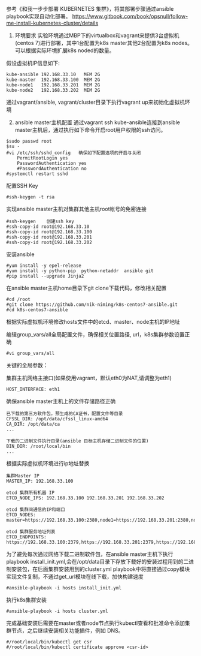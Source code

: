 参考《和我一步步部署 KUBERNETES 集群》，将其部署步骤通过ansible playbook实现自动化部署。
https://www.gitbook.com/book/opsnull/follow-me-install-kubernetes-cluster/details

1. 环境要求
实验环境通过MBP下的virtualbox和vagrant来提供3台虚拟机(centos 7)进行部署，其中1台配置为k8s master其他2台配置为k8s nodes。可以根据实际环境扩展k8s noded的数量。

假设虚拟机IP信息如下:
```
kube-ansible 192.168.33.10   MEM 2G
kube-master  192.168.33.100  MEM 2G
kube-node1   192.168.33.201  MEM 2G
kube-node2   192.168.33.202  MEM 2G
```
通过vagrant/ansible, vagrant/cluster目录下执行vagrant up来初始化虚拟机环境

2. ansible master主机配置
通过vagrant ssh kube-ansible连接到ansible master主机后，通过执行如下命令开启root用户权限的ssh访问。
```
$sudo passwd root
$su -
#vi /etc/ssh/sshd_config   确保如下配置选项的开启与关闭
    PermitRootLogin yes
    PasswordAuthentication yes
    #PasswordAuthentication no
#systemctl restart sshd
```
配置SSH Key
```
#ssh-keygen -t rsa
```
实现ansible master主机对集群其他主机root帐号的免密连接
```
#ssh-keygen    创建ssh key
#ssh-copy-id root@192.168.33.10
#ssh-copy-id root@192.168.33.100
#ssh-copy-id root@192.168.33.201
#ssh-copy-id root@192.168.33.202
```
安装ansible
```
#yum install -y epel-release
#yum install -y python-pip  python-netaddr  ansible git
#pip install --upgrade Jinja2
```
在ansible master主机home目录下git clone下载代码，修改相关配置
```
#cd /root
#git clone https://github.com/nik-niming/k8s-centos7-ansible.git
#cd k8s-centos7-ansible
```
根据实际虚拟机环境修改hosts文件中的etcd、master、node主机的IP地址

编辑group_vars/all全局配置文件，确保相关位置路径, url，k8s集群参数设置正确
```
#vi group_vars/all
```

关键的全局参数：

集群主机网络主接口(如果使用vagrant，默认eth0为NAT,请调整为eth1)  
```
HOST_INTERFACE: eth1    
```
确保ansible master主机上的文件存储路径正确
```
已下载的第三方软件包，预生成的CA证书，配置文件等目录
CFSSL_DIR: /opt/data/cfssl_linux-amd64 
CA_DIR: /opt/data/ca
...

下载的二进制文件执行目录(ansible 目标主机存储二进制文件的位置)
BIN_DIR: /root/local/bin
...
```
根据实际虚拟机环境进行ip地址替换
```
集群Master IP
MASTER_IP: 192.168.33.100

etcd 集群所有机器 IP
ETCD_NODE_IPS: 192.168.33.100 192.168.33.201 192.168.33.202

etcd 集群间通信的IP和端口
ETCD_NODES: master=https://192.168.33.100:2380,node1=https://192.168.33.201:2380,node2=https://192.168.33.202:2380

etcd 集群服务地址列表
ETCD_ENDPOINTS: https://192.168.33.100:2379,https://192.168.33.201:2379,https://192.168.33.202:2379
```
为了避免每次通过网络下载二进制软件包，在ansible master主机下执行playbook install_init.yml,会在/opt/data目录下存放下载好的安装过程用到的二进制安装包，在后面集群安装用到的cluster.yml playbook中将直接通过copy模块实现文件复制，不通过get_url模块在线下载，加快构建速度
```
#ansible-playbook -i hosts install_init.yml
```
执行k8s集群安装
```
#ansible-playbook -i hosts cluster.yml
```
完成基础安装后需要在master或者node节点执行kubectl查看和批准命令添加集群节点，之后继续安装相关功能插件，例如 DNS。
```
#/root/local/bin/kubectl get csr
#/root/local/bin/kubectl certificate approve <csr-id>
```

